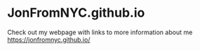 # JonFromNYC.github.io
Check out my webpage with links to more information about me
https://jonfromnyc.github.io/
